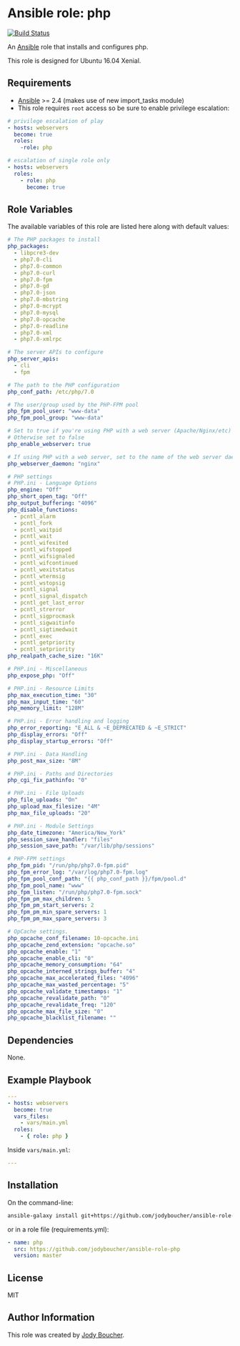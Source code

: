 # Ansible role: php

[![Build Status](https://travis-ci.org/jodyboucher/ansible-role-php.svg?branch=master)](https://travis-ci.org/jodyboucher/ansible-role-php)

An [Ansible](https://www.ansible.com/) role that installs and configures php.

This role is designed for Ubuntu 16.04 Xenial.

## Requirements

* [Ansible](https://docs.ansible.com/ansible/intro_installation.html) >= 2.4 (makes use of new import_tasks module)
* This role requires `root` access so be sure to enable privilege escalation:

```yml
# privilege escalation of play
- hosts: webservers
  become: true
  roles:
    -role: php

# escalation of single role only
- hosts: webservers
  roles:
    - role: php
      become: true
```

## Role Variables

The available variables of this role are listed here along with default values:

```yml
# The PHP packages to install
php_packages:
  - libpcre3-dev
  - php7.0-cli
  - php7.0-common
  - php7.0-curl
  - php7.0-fpm
  - php7.0-gd
  - php7.0-json
  - php7.0-mbstring
  - php7.0-mcrypt
  - php7.0-mysql
  - php7.0-opcache
  - php7.0-readline
  - php7.0-xml
  - php7.0-xmlrpc

# The server APIs to configure
php_server_apis:
  - cli
  - fpm

# The path to the PHP configuration
php_conf_path: /etc/php/7.0

# The user/group used by the PHP-FPM pool
php_fpm_pool_user: "www-data"
php_fpm_pool_group: "www-data"

# Set to true if you're using PHP with a web server (Apache/Nginx/etc)
# Otherwise set to false
php_enable_webserver: true

# If using PHP with a web server, set to the name of the web server daemon
php_webserver_daemon: "nginx"

# PHP settings
# PHP.ini - Language Options
php_engine: "Off"
php_short_open_tag: "Off"
php_output_buffering: "4096"
php_disable_functions:
  - pcntl_alarm
  - pcntl_fork
  - pcntl_waitpid
  - pcntl_wait
  - pcntl_wifexited
  - pcntl_wifstopped
  - pcntl_wifsignaled
  - pcntl_wifcontinued
  - pcntl_wexitstatus
  - pcntl_wtermsig
  - pcntl_wstopsig
  - pcntl_signal
  - pcntl_signal_dispatch
  - pcntl_get_last_error
  - pcntl_strerror
  - pcntl_sigprocmask
  - pcntl_sigwaitinfo
  - pcntl_sigtimedwait
  - pcntl_exec
  - pcntl_getpriority
  - pcntl_setpriority
php_realpath_cache_size: "16K"

# PHP.ini - Miscellaneous
php_expose_php: "Off"

# PHP.ini - Resource Limits
php_max_execution_time: "30"
php_max_input_time: "60"
php_memory_limit: "128M"

# PHP.ini - Error handling and logging
php_error_reporting: "E_ALL & ~E_DEPRECATED & ~E_STRICT"
php_display_errors: "Off"
php_display_startup_errors: "Off"

# PHP.ini - Data Handling
php_post_max_size: "8M"

# PHP.ini - Paths and Directories
php_cgi_fix_pathinfo: "0"

# PHP.ini - File Uploads
php_file_uploads: "On"
php_upload_max_filesize: "4M"
php_max_file_uploads: "20"

# PHP.ini - Module Settings
php_date_timezone: "America/New_York"
php_session_save_handler: "files"
php_session_save_path: "/var/lib/php/sessions"

# PHP-FPM settings
php_fpm_pid: "/run/php/php7.0-fpm.pid"
php_fpm_error_log: "/var/log/php7.0-fpm.log"
php_fpm_pool_conf_path: "{{ php_conf_path }}/fpm/pool.d"
php_fpm_pool_name: "www"
php_fpm_listen: "/run/php/php7.0-fpm.sock"
php_fpm_pm_max_children: 5
php_fpm_pm_start_servers: 2
php_fpm_pm_min_spare_servers: 1
php_fpm_pm_max_spare_servers: 3

# OpCache settings.
php_opcache_conf_filename: 10-opcache.ini
php_opcache_zend_extension: "opcache.so"
php_opcache_enable: "1"
php_opcache_enable_cli: "0"
php_opcache_memory_consumption: "64"
php_opcache_interned_strings_buffer: "4"
php_opcache_max_accelerated_files: "4096"
php_opcache_max_wasted_percentage: "5"
php_opcache_validate_timestamps: "1"
php_opcache_revalidate_path: "0"
php_opcache_revalidate_freq: "120"
php_opcache_max_file_size: "0"
php_opcache_blacklist_filename: ""
```

## Dependencies

None.

## Example Playbook

```yml
---
- hosts: webservers
  become: true
  vars_files:
    - vars/main.yml
  roles:
    - { role: php }
```

Inside `vars/main.yml`:

```yml
---
```

## Installation

On the command-line:

```bash
ansible-galaxy install git+https://github.com/jodyboucher/ansible-role-php.git
```

or in a role file (requirements.yml):

```yml
- name: php
  src: https://github.com/jodyboucher/ansible-role-php
  version: master
```

## License

MIT

## Author Information

This role was created by [Jody Boucher](https://jodyboucher.com/).
